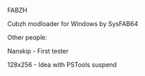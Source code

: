 FABZH

Cubzh modloader for Windows by SysFAB64

Other people:

Nanskip - First tester

128x256 - Idea with PSTools suspend
